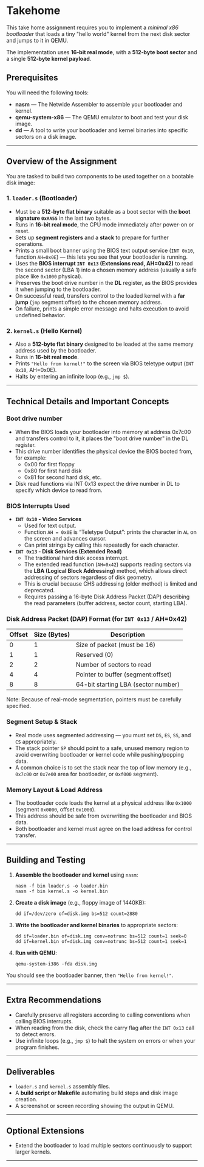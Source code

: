 # Takehome

This take home assignment requires you to implement a _minimal x86 bootloader_ that loads a tiny "hello world" kernel from the next disk sector and jumps to it in QEMU.

The implementation uses **16‑bit real mode**, with a **512‑byte boot sector** and a single **512‑byte kernel payload**.

## Prerequisites

You will need the following tools:

* **nasm** — The Netwide Assembler to assemble your bootloader and kernel.
* **qemu-system-x86** — The QEMU emulator to boot and test your disk image.
* **dd** — A tool to write your bootloader and kernel binaries into specific sectors on a disk image.

***

## Overview of the Assignment

You are tasked to build two components to be used together on a bootable disk image:

### 1. `loader.s` (Bootloader)

* Must be a **512-byte flat binary** suitable as a boot sector with the **boot signature `0xAA55`** in the last two bytes.
* Runs in **16-bit real mode**, the CPU mode immediately after power-on or reset.
* Sets up **segment registers** and a **stack** to prepare for further operations.
* Prints a small boot banner using the BIOS text output service (`INT 0x10`, function `AH=0x0E`) — this lets you see that your bootloader is running.
* Uses the **BIOS interrupt `INT 0x13` (Extensions read, AH=0x42)** to read the second sector (LBA 1) into a chosen memory address (usually a safe place like `0x1000` physical).
* Preserves the boot drive number in the **DL** register, as the BIOS provides it when jumping to the bootloader.
* On successful read, transfers control to the loaded kernel with a **far jump** (`jmp` segment:offset) to the chosen memory address.
* On failure, prints a simple error message and halts execution to avoid undefined behavior.

### 2. `kernel.s` (Hello Kernel)

* Also a **512-byte flat binary** designed to be loaded at the same memory address used by the bootloader.
* Runs in **16-bit real mode**.
* Prints `"Hello from kernel!"` to the screen via BIOS teletype output (`INT 0x10`, AH=0x0E).
* Halts by entering an infinite loop (e.g., `jmp $`).

***

## Technical Details and Important Concepts

### Boot drive number

* When the BIOS loads your bootloader into memory at address 0x7c00 and transfers control to it, it places the "boot drive number" in the DL register.
* This drive number identifies the physical device the BIOS booted from, for example:
  * 0x00 for first floppy
  * 0x80 for first hard disk
  * 0x81 for second hard disk, etc.
* Disk read functions via INT 0x13 expect the drive number in DL to specify which device to read from.

### BIOS Interrupts Used

* **`INT 0x10` - Video Services**
  * Used for text output.
  * Function `AH = 0x0E` is “Teletype Output”: prints the character in `AL` on the screen and advances cursor.
  * Can print strings by calling this repeatedly for each character.
* **`INT 0x13` - Disk Services (Extended Read)**
  * The traditional hard disk access interrupt.
  * The extended read function (`AH=0x42`) supports reading sectors via the **LBA (Logical Block Addressing)** method, which allows direct addressing of sectors regardless of disk geometry.
  * This is crucial because CHS addressing (older method) is limited and deprecated.
  * Requires passing a 16-byte Disk Address Packet (DAP) describing the read parameters (buffer address, sector count, starting LBA).

### Disk Address Packet (DAP) Format (for `INT 0x13` / AH=0x42)

| Offset | Size (Bytes) | Description                         |
| ------ | ------------ | ----------------------------------- |
| 0      | 1            | Size of packet (must be 16)         |
| 1      | 1            | Reserved (0)                        |
| 2      | 2            | Number of sectors to read           |
| 4      | 4            | Pointer to buffer (segment:offset)  |
| 8      | 8            | 64-bit starting LBA (sector number) |

Note: Because of real-mode segmentation, pointers must be carefully specified.

### Segment Setup & Stack

* Real mode uses segmented addressing — you must set `DS`, `ES`, `SS`, and `CS` appropriately.
* The stack pointer `SP` should point to a safe, unused memory region to avoid overwriting bootloader or kernel code while pushing/popping data.
* A common choice is to set the stack near the top of low memory (e.g., `0x7c00` or `0x7e00` area for bootloader, or `0xf000` segment).

### Memory Layout & Load Address

* The bootloader code loads the kernel at a physical address like `0x1000` (segment `0x0000`, offset `0x1000`).
* This address should be safe from overwriting the bootloader and BIOS data.
* Both bootloader and kernel must agree on the load address for control transfer.

***

## Building and Testing

1.  **Assemble the bootloader and kernel** using `nasm`:

    ```
    nasm -f bin loader.s -o loader.bin
    nasm -f bin kernel.s -o kernel.bin
    ```
2.  **Create a disk image** (e.g., floppy image of 1440KB):

    ```
    dd if=/dev/zero of=disk.img bs=512 count=2880
    ```
3.  **Write the bootloader and kernel binaries** to appropriate sectors:

    ```
    dd if=loader.bin of=disk.img conv=notrunc bs=512 count=1 seek=0
    dd if=kernel.bin of=disk.img conv=notrunc bs=512 count=1 seek=1
    ```
4.  **Run with QEMU**:

    ```
    qemu-system-i386 -fda disk.img
    ```

You should see the bootloader banner, then `"Hello from kernel!"`.

***

## Extra Recommendations

* Carefully preserve all registers according to calling conventions when calling BIOS interrupts.
* When reading from the disk, check the carry flag after the `INT 0x13` call to detect errors.
* Use infinite loops (e.g., `jmp $`) to halt the system on errors or when your program finishes.

***

## Deliverables

* `loader.s` and `kernel.s` assembly files.
* A **build script or Makefile** automating build steps and disk image creation.
* A screenshot or screen recording showing the output in QEMU.

***

## Optional Extensions

* Extend the bootloader to load multiple sectors continuously to support larger kernels.

***

